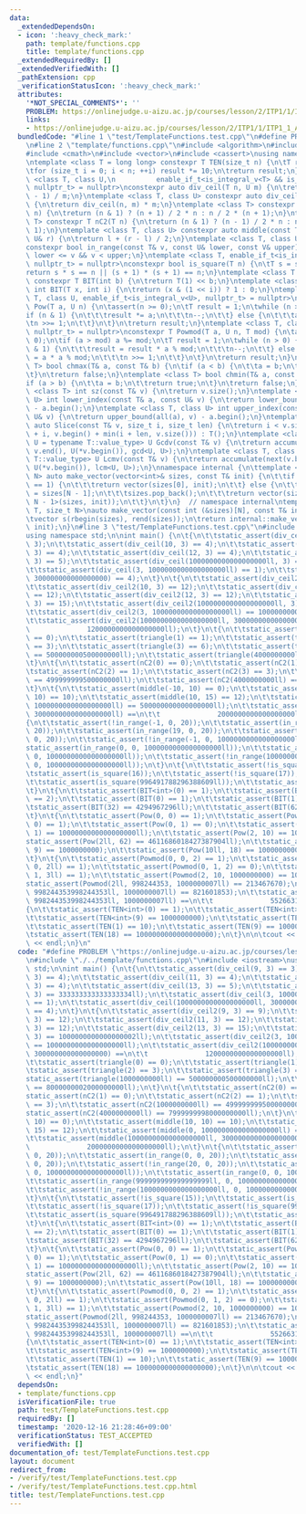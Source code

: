 ```yaml
---
data:
  _extendedDependsOn:
  - icon: ':heavy_check_mark:'
    path: template/functions.cpp
    title: template/functions.cpp
  _extendedRequiredBy: []
  _extendedVerifiedWith: []
  _pathExtension: cpp
  _verificationStatusIcon: ':heavy_check_mark:'
  attributes:
    '*NOT_SPECIAL_COMMENTS*': ''
    PROBLEM: https://onlinejudge.u-aizu.ac.jp/courses/lesson/2/ITP1/1/ITP1_1_A
    links:
    - https://onlinejudge.u-aizu.ac.jp/courses/lesson/2/ITP1/1/ITP1_1_A
  bundledCode: "#line 1 \"test/TemplateFunctions.test.cpp\"\n#define PROBLEM \"https://onlinejudge.u-aizu.ac.jp/courses/lesson/2/ITP1/1/ITP1_1_A\"\
    \n#line 2 \"template/functions.cpp\"\n#include <algorithm>\n#include <numeric>\n\
    #include <cmath>\n#include <vector>\n#include <cassert>\nusing namespace std;\n\
    \ntemplate <class T = long long> constexpr T TEN(size_t n) {\n\tT result = 1;\n\
    \tfor (size_t i = 0; i < n; ++i) result *= 10;\n\treturn result;\n}\ntemplate\
    \ <class T, class U,\n          enable_if_t<is_integral_v<T> && is_integral_v<U>,\
    \ nullptr_t> = nullptr>\nconstexpr auto div_ceil(T n, U m) {\n\treturn (n + m\
    \ - 1) / m;\n}\ntemplate <class T, class U> constexpr auto div_ceil2(T n, U m)\
    \ {\n\treturn div_ceil(n, m) * m;\n}\ntemplate <class T> constexpr T triangle(T\
    \ n) {\n\treturn (n & 1) ? (n + 1) / 2 * n : n / 2 * (n + 1);\n}\ntemplate <class\
    \ T> constexpr T nC2(T n) {\n\treturn (n & 1) ? (n - 1) / 2 * n : n / 2 * (n -\
    \ 1);\n}\ntemplate <class T, class U> constexpr auto middle(const T& l, const\
    \ U& r) {\n\treturn l + (r - l) / 2;\n}\ntemplate <class T, class U, class V>\n\
    constexpr bool in_range(const T& v, const U& lower, const V& upper) {\n\treturn\
    \ lower <= v && v < upper;\n}\ntemplate <class T, enable_if_t<is_integral_v<T>,\
    \ nullptr_t> = nullptr>\nconstexpr bool is_square(T n) {\n\tT s = sqrt(n);\n\t\
    return s * s == n || (s + 1) * (s + 1) == n;\n}\ntemplate <class T = long long>\
    \ constexpr T BIT(int b) {\n\treturn T(1) << b;\n}\ntemplate <class T> constexpr\
    \ int BIT(T x, int i) {\n\treturn (x & (1 << i)) ? 1 : 0;\n}\ntemplate <class\
    \ T, class U, enable_if_t<is_integral_v<U>, nullptr_t> = nullptr>\nconstexpr T\
    \ Pow(T a, U n) {\n\tassert(n >= 0);\n\tT result = 1;\n\twhile (n > 0) {\n\t\t\
    if (n & 1) {\n\t\t\tresult *= a;\n\t\t\tn--;\n\t\t} else {\n\t\t\ta *= a;\n\t\t\
    \tn >>= 1;\n\t\t}\n\t}\n\treturn result;\n}\ntemplate <class T, class U, enable_if_t<is_integral_v<U>,\
    \ nullptr_t> = nullptr>\nconstexpr T Powmod(T a, U n, T mod) {\n\tassert(n >=\
    \ 0);\n\tif (a > mod) a %= mod;\n\tT result = 1;\n\twhile (n > 0) {\n\t\tif (n\
    \ & 1) {\n\t\t\tresult = result * a % mod;\n\t\t\tn--;\n\t\t} else {\n\t\t\ta\
    \ = a * a % mod;\n\t\t\tn >>= 1;\n\t\t}\n\t}\n\treturn result;\n}\ntemplate <class\
    \ T> bool chmax(T& a, const T& b) {\n\tif (a < b) {\n\t\ta = b;\n\t\treturn true;\n\
    \t}\n\treturn false;\n}\ntemplate <class T> bool chmin(T& a, const T& b) {\n\t\
    if (a > b) {\n\t\ta = b;\n\t\treturn true;\n\t}\n\treturn false;\n}\ntemplate\
    \ <class T> int sz(const T& v) {\n\treturn v.size();\n}\ntemplate <class T, class\
    \ U> int lower_index(const T& a, const U& v) {\n\treturn lower_bound(all(a), v)\
    \ - a.begin();\n}\ntemplate <class T, class U> int upper_index(const T& a, const\
    \ U& v) {\n\treturn upper_bound(all(a), v) - a.begin();\n}\ntemplate <class T>\
    \ auto Slice(const T& v, size_t i, size_t len) {\n\treturn i < v.size() ? T(v.begin()\
    \ + i, v.begin() + min(i + len, v.size())) : T();\n}\ntemplate <class T, class\
    \ U = typename T::value_type> U Gcdv(const T& v) {\n\treturn accumulate(next(v.begin()),\
    \ v.end(), U(*v.begin()), gcd<U, U>);\n}\ntemplate <class T, class U = typename\
    \ T::value_type> U Lcmv(const T& v) {\n\treturn accumulate(next(v.begin()), v.end(),\
    \ U(*v.begin()), lcm<U, U>);\n}\nnamespace internal {\n\ttemplate <class T, size_t\
    \ N> auto make_vector(vector<int>& sizes, const T& init) {\n\t\tif constexpr (N\
    \ == 1) {\n\t\t\treturn vector(sizes[0], init);\n\t\t} else {\n\t\t\tint size\
    \ = sizes[N - 1];\n\t\t\tsizes.pop_back();\n\t\t\treturn vector(size, make_vector<T,\
    \ N - 1>(sizes, init));\n\t\t}\n\t}\n}  // namespace internal\ntemplate <class\
    \ T, size_t N>\nauto make_vector(const int (&sizes)[N], const T& init = T()) {\n\
    \tvector s(rbegin(sizes), rend(sizes));\n\treturn internal::make_vector<T, N>(s,\
    \ init);\n}\n#line 3 \"test/TemplateFunctions.test.cpp\"\n#include <iostream>\n\
    using namespace std;\n\nint main() {\n\t{\n\t\tstatic_assert(div_ceil(9, 3) ==\
    \ 3);\n\t\tstatic_assert(div_ceil(10, 3) == 4);\n\t\tstatic_assert(div_ceil(11,\
    \ 3) == 4);\n\t\tstatic_assert(div_ceil(12, 3) == 4);\n\t\tstatic_assert(div_ceil(13,\
    \ 3) == 5);\n\t\tstatic_assert(div_ceil(1000000000000000000ll, 3) == 333333333333333334ll);\n\
    \t\tstatic_assert(div_ceil(3, 1000000000000000000ll) == 1);\n\t\tstatic_assert(div_ceil(1000000000000000000ll,\
    \ 300000000000000000) == 4);\n\t}\n\t{\n\t\tstatic_assert(div_ceil2(9, 3) == 9);\n\
    \t\tstatic_assert(div_ceil2(10, 3) == 12);\n\t\tstatic_assert(div_ceil2(11, 3)\
    \ == 12);\n\t\tstatic_assert(div_ceil2(12, 3) == 12);\n\t\tstatic_assert(div_ceil2(13,\
    \ 3) == 15);\n\t\tstatic_assert(div_ceil2(1000000000000000000ll, 3) == 1000000000000000002ll);\n\
    \t\tstatic_assert(div_ceil2(3, 1000000000000000000ll) == 1000000000000000000ll);\n\
    \t\tstatic_assert(div_ceil2(1000000000000000000ll, 300000000000000000) ==\n\t\t\
    \              1200000000000000000ll);\n\t}\n\t{\n\t\tstatic_assert(triangle(0)\
    \ == 0);\n\t\tstatic_assert(triangle(1) == 1);\n\t\tstatic_assert(triangle(2)\
    \ == 3);\n\t\tstatic_assert(triangle(3) == 6);\n\t\tstatic_assert(triangle(1000000000ll)\
    \ == 500000000500000000ll);\n\t\tstatic_assert(triangle(4000000000ll) == 8000000002000000000ll);\n\
    \t}\n\t{\n\t\tstatic_assert(nC2(0) == 0);\n\t\tstatic_assert(nC2(1) == 0);\n\t\
    \tstatic_assert(nC2(2) == 1);\n\t\tstatic_assert(nC2(3) == 3);\n\t\tstatic_assert(nC2(1000000000ll)\
    \ == 499999999500000000ll);\n\t\tstatic_assert(nC2(4000000000ll) == 7999999998000000000ll);\n\
    \t}\n\t{\n\t\tstatic_assert(middle(-10, 10) == 0);\n\t\tstatic_assert(middle(10,\
    \ 10) == 10);\n\t\tstatic_assert(middle(10, 15) == 12);\n\t\tstatic_assert(middle(0,\
    \ 1000000000000000000ll) == 500000000000000000ll);\n\t\tstatic_assert(middle(1000000000000000000ll,\
    \ 3000000000000000000ll) ==\n\t\t              2000000000000000000ll);\n\t}\n\t\
    {\n\t\tstatic_assert(!in_range(-1, 0, 20));\n\t\tstatic_assert(in_range(0, 0,\
    \ 20));\n\t\tstatic_assert(in_range(19, 0, 20));\n\t\tstatic_assert(!in_range(20,\
    \ 0, 20));\n\t\tstatic_assert(!in_range(-1, 0, 1000000000000000000ll));\n\t\t\
    static_assert(in_range(0, 0, 1000000000000000000ll));\n\t\tstatic_assert(in_range(999999999999999999ll,\
    \ 0, 1000000000000000000ll));\n\t\tstatic_assert(!in_range(1000000000000000000ll,\
    \ 0, 1000000000000000000ll));\n\t}\n\t{\n\t\tstatic_assert(!is_square(15));\n\t\
    \tstatic_assert(is_square(16));\n\t\tstatic_assert(!is_square(17));\n\t\tstatic_assert(!is_square(996491788296388608ll));\n\
    \t\tstatic_assert(is_square(996491788296388609ll));\n\t\tstatic_assert(!is_square(996491788296388610ll));\n\
    \t}\n\t{\n\t\tstatic_assert(BIT<int>(0) == 1);\n\t\tstatic_assert(BIT<int>(1)\
    \ == 2);\n\t\tstatic_assert(BIT(0) == 1);\n\t\tstatic_assert(BIT(1) == 2);\n\t\
    \tstatic_assert(BIT(32) == 4294967296ll);\n\t\tstatic_assert(BIT(62) == 4611686018427387904ll);\n\
    \t}\n\t{\n\t\tstatic_assert(Pow(0, 0) == 1);\n\t\tstatic_assert(Pow(1000000000000000000ll,\
    \ 0) == 1);\n\t\tstatic_assert(Pow(0, 1) == 0);\n\t\tstatic_assert(Pow(1000000000000000000ll,\
    \ 1) == 1000000000000000000ll);\n\t\tstatic_assert(Pow(2, 10) == 1024);\n\t\t\
    static_assert(Pow(2ll, 62) == 4611686018427387904ll);\n\t\tstatic_assert(Pow(10,\
    \ 9) == 1000000000);\n\t\tstatic_assert(Pow(10ll, 18) == 1000000000000000000ll);\n\
    \t}\n\t{\n\t\tstatic_assert(Powmod(0, 0, 2) == 1);\n\t\tstatic_assert(Powmod(1000000000000000000ll,\
    \ 0, 2ll) == 1);\n\t\tstatic_assert(Powmod(0, 1, 2) == 0);\n\t\tstatic_assert(Powmod(1000000000000000000ll,\
    \ 1, 3ll) == 1);\n\t\tstatic_assert(Powmod(2, 10, 1000000000) == 1024);\n\t\t\
    static_assert(Powmod(2ll, 998244353, 1000000007ll) == 213467670);\n\t\tstatic_assert(Powmod(10ll,\
    \ 998244353998244353ll, 1000000007ll) == 821601853);\n\t\tstatic_assert(Powmod(998244353998244353ll,\
    \ 998244353998244353ll, 1000000007ll) ==\n\t\t              55266312);\n\t}\n\t\
    {\n\t\tstatic_assert(TEN<int>(0) == 1);\n\t\tstatic_assert(TEN<int>(1) == 10);\n\
    \t\tstatic_assert(TEN<int>(9) == 1000000000);\n\t\tstatic_assert(TEN(0) == 1);\n\
    \t\tstatic_assert(TEN(1) == 10);\n\t\tstatic_assert(TEN(9) == 1000000000);\n\t\
    \tstatic_assert(TEN(18) == 1000000000000000000);\n\t}\n\n\tcout << \"Hello World\"\
    \ << endl;\n}\n"
  code: "#define PROBLEM \"https://onlinejudge.u-aizu.ac.jp/courses/lesson/2/ITP1/1/ITP1_1_A\"\
    \n#include \"./../template/functions.cpp\"\n#include <iostream>\nusing namespace\
    \ std;\n\nint main() {\n\t{\n\t\tstatic_assert(div_ceil(9, 3) == 3);\n\t\tstatic_assert(div_ceil(10,\
    \ 3) == 4);\n\t\tstatic_assert(div_ceil(11, 3) == 4);\n\t\tstatic_assert(div_ceil(12,\
    \ 3) == 4);\n\t\tstatic_assert(div_ceil(13, 3) == 5);\n\t\tstatic_assert(div_ceil(1000000000000000000ll,\
    \ 3) == 333333333333333334ll);\n\t\tstatic_assert(div_ceil(3, 1000000000000000000ll)\
    \ == 1);\n\t\tstatic_assert(div_ceil(1000000000000000000ll, 300000000000000000)\
    \ == 4);\n\t}\n\t{\n\t\tstatic_assert(div_ceil2(9, 3) == 9);\n\t\tstatic_assert(div_ceil2(10,\
    \ 3) == 12);\n\t\tstatic_assert(div_ceil2(11, 3) == 12);\n\t\tstatic_assert(div_ceil2(12,\
    \ 3) == 12);\n\t\tstatic_assert(div_ceil2(13, 3) == 15);\n\t\tstatic_assert(div_ceil2(1000000000000000000ll,\
    \ 3) == 1000000000000000002ll);\n\t\tstatic_assert(div_ceil2(3, 1000000000000000000ll)\
    \ == 1000000000000000000ll);\n\t\tstatic_assert(div_ceil2(1000000000000000000ll,\
    \ 300000000000000000) ==\n\t\t              1200000000000000000ll);\n\t}\n\t{\n\
    \t\tstatic_assert(triangle(0) == 0);\n\t\tstatic_assert(triangle(1) == 1);\n\t\
    \tstatic_assert(triangle(2) == 3);\n\t\tstatic_assert(triangle(3) == 6);\n\t\t\
    static_assert(triangle(1000000000ll) == 500000000500000000ll);\n\t\tstatic_assert(triangle(4000000000ll)\
    \ == 8000000002000000000ll);\n\t}\n\t{\n\t\tstatic_assert(nC2(0) == 0);\n\t\t\
    static_assert(nC2(1) == 0);\n\t\tstatic_assert(nC2(2) == 1);\n\t\tstatic_assert(nC2(3)\
    \ == 3);\n\t\tstatic_assert(nC2(1000000000ll) == 499999999500000000ll);\n\t\t\
    static_assert(nC2(4000000000ll) == 7999999998000000000ll);\n\t}\n\t{\n\t\tstatic_assert(middle(-10,\
    \ 10) == 0);\n\t\tstatic_assert(middle(10, 10) == 10);\n\t\tstatic_assert(middle(10,\
    \ 15) == 12);\n\t\tstatic_assert(middle(0, 1000000000000000000ll) == 500000000000000000ll);\n\
    \t\tstatic_assert(middle(1000000000000000000ll, 3000000000000000000ll) ==\n\t\t\
    \              2000000000000000000ll);\n\t}\n\t{\n\t\tstatic_assert(!in_range(-1,\
    \ 0, 20));\n\t\tstatic_assert(in_range(0, 0, 20));\n\t\tstatic_assert(in_range(19,\
    \ 0, 20));\n\t\tstatic_assert(!in_range(20, 0, 20));\n\t\tstatic_assert(!in_range(-1,\
    \ 0, 1000000000000000000ll));\n\t\tstatic_assert(in_range(0, 0, 1000000000000000000ll));\n\
    \t\tstatic_assert(in_range(999999999999999999ll, 0, 1000000000000000000ll));\n\
    \t\tstatic_assert(!in_range(1000000000000000000ll, 0, 1000000000000000000ll));\n\
    \t}\n\t{\n\t\tstatic_assert(!is_square(15));\n\t\tstatic_assert(is_square(16));\n\
    \t\tstatic_assert(!is_square(17));\n\t\tstatic_assert(!is_square(996491788296388608ll));\n\
    \t\tstatic_assert(is_square(996491788296388609ll));\n\t\tstatic_assert(!is_square(996491788296388610ll));\n\
    \t}\n\t{\n\t\tstatic_assert(BIT<int>(0) == 1);\n\t\tstatic_assert(BIT<int>(1)\
    \ == 2);\n\t\tstatic_assert(BIT(0) == 1);\n\t\tstatic_assert(BIT(1) == 2);\n\t\
    \tstatic_assert(BIT(32) == 4294967296ll);\n\t\tstatic_assert(BIT(62) == 4611686018427387904ll);\n\
    \t}\n\t{\n\t\tstatic_assert(Pow(0, 0) == 1);\n\t\tstatic_assert(Pow(1000000000000000000ll,\
    \ 0) == 1);\n\t\tstatic_assert(Pow(0, 1) == 0);\n\t\tstatic_assert(Pow(1000000000000000000ll,\
    \ 1) == 1000000000000000000ll);\n\t\tstatic_assert(Pow(2, 10) == 1024);\n\t\t\
    static_assert(Pow(2ll, 62) == 4611686018427387904ll);\n\t\tstatic_assert(Pow(10,\
    \ 9) == 1000000000);\n\t\tstatic_assert(Pow(10ll, 18) == 1000000000000000000ll);\n\
    \t}\n\t{\n\t\tstatic_assert(Powmod(0, 0, 2) == 1);\n\t\tstatic_assert(Powmod(1000000000000000000ll,\
    \ 0, 2ll) == 1);\n\t\tstatic_assert(Powmod(0, 1, 2) == 0);\n\t\tstatic_assert(Powmod(1000000000000000000ll,\
    \ 1, 3ll) == 1);\n\t\tstatic_assert(Powmod(2, 10, 1000000000) == 1024);\n\t\t\
    static_assert(Powmod(2ll, 998244353, 1000000007ll) == 213467670);\n\t\tstatic_assert(Powmod(10ll,\
    \ 998244353998244353ll, 1000000007ll) == 821601853);\n\t\tstatic_assert(Powmod(998244353998244353ll,\
    \ 998244353998244353ll, 1000000007ll) ==\n\t\t              55266312);\n\t}\n\t\
    {\n\t\tstatic_assert(TEN<int>(0) == 1);\n\t\tstatic_assert(TEN<int>(1) == 10);\n\
    \t\tstatic_assert(TEN<int>(9) == 1000000000);\n\t\tstatic_assert(TEN(0) == 1);\n\
    \t\tstatic_assert(TEN(1) == 10);\n\t\tstatic_assert(TEN(9) == 1000000000);\n\t\
    \tstatic_assert(TEN(18) == 1000000000000000000);\n\t}\n\n\tcout << \"Hello World\"\
    \ << endl;\n}"
  dependsOn:
  - template/functions.cpp
  isVerificationFile: true
  path: test/TemplateFunctions.test.cpp
  requiredBy: []
  timestamp: '2020-12-16 21:28:46+09:00'
  verificationStatus: TEST_ACCEPTED
  verifiedWith: []
documentation_of: test/TemplateFunctions.test.cpp
layout: document
redirect_from:
- /verify/test/TemplateFunctions.test.cpp
- /verify/test/TemplateFunctions.test.cpp.html
title: test/TemplateFunctions.test.cpp
---
```

